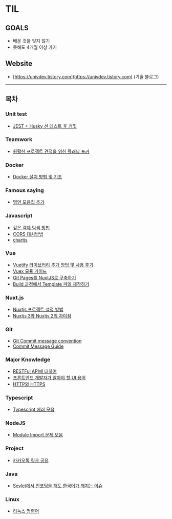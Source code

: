 # TIL
## GOALS
- 배운 것을 잊지 않기
- 못해도 4개월 이상 가기
## Website
- [https://univdev.tistory.com](https://univdev.tistory.com) (기술 블로그)
---
## 목차
### Unit test
- [JEST + Husky 선 테스트 후 커밋](./unit_test/커밋_테스트)
### Teamwork
- [원활한 프로젝트 견적을 위한 플래닝 포커](./teamwork/프로젝트_견적을_위한_플래닝_포커.md)
### Docker
- [Docker 설치 방법 및 기초](./docker/도커_설치가이드.md)
### Famous saying
- [명언 모음집 추가](./famous_saying)
### Javascript
- [깊은 객체 탐색 방법](./javascript/깊은_객체_탐사_방법)
- [CORS 대처방법](./javascript/CORS_대처방법.md)
- [chartjs](./javascript/chartjs.md)
### Vue
- [Vuetify 라이브러리 추가 방법 및 사용 후기](./vue/vuetify_설치_가이드.md)
- [Vuex 모듈 가이드](./vue/vuex_모듈_가이드.md)
- [Git Pages를 NuxtJS로 구축하기](./vue/git_pages를_nuxtjs로_구축하기)
- [Build 과정에서 Template 파일 제작하기](./vue/build_과정에서_template_파일_제작하기.md)
### Nuxt.js
- [Nuxtjs 프로젝트 설정 방법](./vue/nuxtjs_설치_가이드.md)
- [Nuxtjs 3와 Nuxtjs 2의 차이점](./nuxtjs/Nuxtjs_3와_Nuxtjs_2의_차이점.md)
### Git
- [Git Commit message convention](./git/커밋_메시지_가이드.md)
- [Commit Message Guide](./git/커밋_메시지_가이드.md)
### Major Knowledge
- [RESTFul API에 대하여](./major_knowledge/restful_api_에_대하여.md)
- [프론트엔드 개발자가 알아야 할 UI 용어](./major_knowledge/프론트엔드_개발자가_알아야할_UI_용어.md)
- [HTTP와 HTTPS](./major_knowledge/http와_https.md)
### Typescript
- [Typescript 에러 모음](./typescript/typescript_에러.md)
### NodeJS
- [Module Import 문제 모음](./nodejs/module_import_문제.md)
### Project
- [카카오톡 링크 공유](./project/kakao_공유/README.md)
### Java
- [Sevlet에서 인코딩을 해도 한국어가 깨지는 이슈](./java/인코딩을_해도_한국어가_깨지는_이슈)
### Linux
- [리눅스 명령어](./linux/리눅스_명렁어.md)
